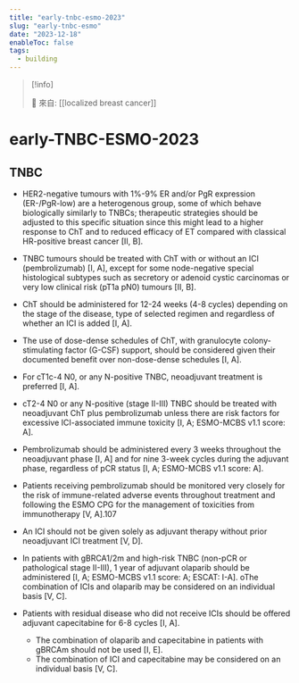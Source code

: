 ```yaml
---
title: "early-tnbc-esmo-2023"
slug: "early-tnbc-esmo"
date: "2023-12-18"
enableToc: false
tags:
  - building
---
```


> [!info]
>
> 🌱 來自: [[localized breast cancer]]

# early-TNBC-ESMO-2023

## TNBC

- HER2-negative tumours with 1%-9% ER and/or PgR expression (ER-/PgR-low) are a heterogenous group, some of which behave biologically similarly to TNBCs; therapeutic strategies should be adjusted to this specific situation since this might lead to a higher response to ChT and to reduced efficacy of ET compared with classical HR-positive breast cancer [II, B].
- TNBC tumours should be treated with ChT with or without an ICI (pembrolizumab) [I, A], except for some node-negative special histological subtypes such as secretory or adenoid cystic carcinomas or very low clinical risk (pT1a pN0) tumours [II, B].
- ChT should be administered for 12-24 weeks (4-8 cycles) depending on the stage of the disease, type of selected regimen and regardless of whether an ICI is added [I, A].
- The use of dose-dense schedules of ChT, with granulocyte colony-stimulating factor (G-CSF) support, should be considered given their documented benefit over non-dose-dense schedules [I, A].

- For cT1c-4 N0, or any N-positive TNBC, neoadjuvant treatment is preferred [I, A].

- cT2-4 N0 or any N-positive (stage II-III) TNBC should be treated with neoadjuvant ChT plus pembrolizumab unless there are risk factors for excessive ICI-associated immune toxicity [I, A; ESMO-MCBS v1.1 score: A].

- Pembrolizumab should be administered every 3 weeks throughout the neoadjuvant phase [I, A] and for nine 3-week cycles during the adjuvant phase, regardless of pCR status [I, A; ESMO-MCBS v1.1 score: A].

- Patients receiving pembrolizumab should be monitored very closely for the risk of immune-related adverse events throughout treatment and following the ESMO CPG for the management of toxicities from immunotherapy [V, A].107

- An ICI should not be given solely as adjuvant therapy without prior neoadjuvant ICI treatment [V, D].

- In patients with gBRCA1/2m and high-risk TNBC (non-pCR or pathological stage II-III), 1 year of adjuvant olaparib should be administered [I, A; ESMO-MCBS v1.1 score: A; ESCAT: I-A].
  oThe combination of ICIs and olaparib may be considered on an individual basis [V, C].

- Patients with residual disease who did not receive ICIs should be offered adjuvant capecitabine for 6-8 cycles [I, A].
  - The combination of olaparib and capecitabine in patients with gBRCAm should not be used [I, E].
  - The combination of ICI and capecitabine may be considered on an individual basis [V, C].
